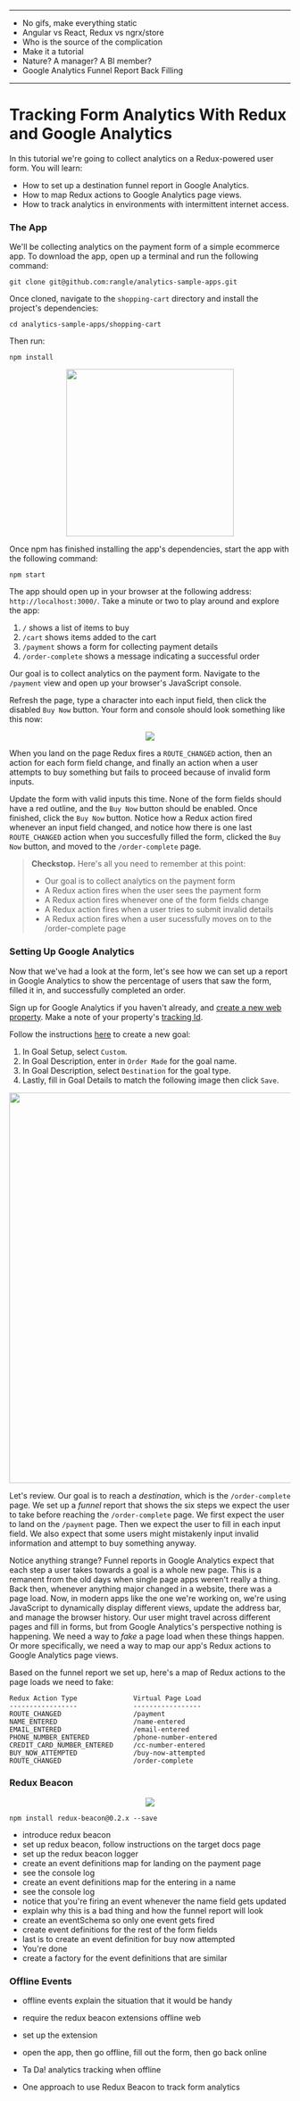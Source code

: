 ----

* No gifs, make everything static
* Angular vs React, Redux vs ngrx/store
* Who is the source of the complication
* Make it a tutorial
* Nature? A manager? A BI member?
* Google Analytics Funnel Report Back Filling

----

# Tracking Form Analytics With Redux and Google Analytics

In this tutorial we're going to collect analytics on a Redux-powered user
form. You will learn:
 - How to set up a destination funnel report in Google Analytics.
 - How to map Redux actions to Google Analytics page views.
 - How to track analytics in environments with intermittent internet access.

### The App

We'll be collecting analytics on the payment form of a simple ecommerce app. To
download the app, open up a terminal and run the following command:

```
git clone git@github.com:rangle/analytics-sample-apps.git
```

Once cloned, navigate to the `shopping-cart` directory and install the project's
dependencies:

```
cd analytics-sample-apps/shopping-cart
```
Then run:
```
npm install
```
<p align="center">
 <img src="http://localhost:6419/one-eternity-later.jpg" width="300">
</p>

Once npm has finished installing the app's dependencies, start the app with the
following command:

```
npm start
```

The app should open up in your browser at the following address:
`http://localhost:3000/`. Take a minute or two to play around and explore the
app:
  1. `/` shows a list of items to buy
  2. `/cart` shows items added to the cart
  3. `/payment` shows a form for collecting payment details
  4. `/order-complete` shows a message indicating a successful order

Our goal is to collect analytics on the payment form. Navigate to the `/payment`
view and open up your browser's JavaScript console.

Refresh the page, type a character into each input field, then click the
disabled `Buy Now` button. Your form and console should look something like
this now:

<p align="center">
 <img src="http://localhost:6419/payment-form-redux-actions.png">
</p>

When you land on the page Redux fires a `ROUTE_CHANGED` action, then an action
for each form field change, and finally an action when a user attempts to
buy something but fails to proceed because of invalid form inputs.

Update the form with valid inputs this time. None of the form fields should have
a red outline, and the `Buy Now` button should be enabled. Once finished, click
the `Buy Now` button. Notice how a Redux action fired whenever an input field
changed, and notice how there is one last `ROUTE_CHANGED` action when you
succesfully filled the form, clicked the `Buy Now` button, and moved to the
`/order-complete` page.

> **Checkstop.**
> Here's all you need to remember at this point:
> * Our goal is to collect analytics on the payment form
> * A Redux action fires when the user sees the payment form
> * A Redux action fires whenever one of the form fields change
> * A Redux action fires when a user tries to submit invalid details
> * A Redux action fires when a user sucessfully moves on to the /order-complete page

### Setting Up Google Analytics

Now that we've had a look at the form, let's see how we can set up a report in
Google Analytics to show the percentage of users that saw the form, filled it
in, and successfully completed an order.

Sign up for Google Analytics if you haven't already, and
[create a new web property](https://support.google.com/analytics/answer/1008015?hl=en).
Make a note of your property's [tracking Id](https://support.google.com/analytics/answer/1008080).

Follow the instructions
[here](https://support.google.com/analytics/answer/1032415?hl=en)
to create a new goal:
  1. In Goal Setup, select `Custom`.
  2. In Goal Description, enter in `Order Made` for the goal name.
  3. In Goal Description, select `Destination` for the goal type.
  4. Lastly, fill in Goal Details to match the following image then click `Save`.

<p align="center">
 <img src="http://localhost:6419/funnel-setup-ga.png" width="700">
</p>

Let's review. Our goal is to reach a _destination_, which is the
`/order-complete` page. We set up a _funnel_ report that shows the six steps we
expect the user to take before reaching the `/order-complete` page. We first
expect the user to land on the `/payment` page. Then we expect the user to fill
in each input field. We also expect that some users might mistakenly input
invalid information and attempt to buy something anyway.

Notice anything strange? Funnel reports in Google Analytics expect that each
step a user takes towards a goal is a whole new page. This is a remanent from
the old days when single page apps weren't really a thing. Back then, whenever
anything major changed in a website, there was a page load. Now, in modern apps
like the one we're working on, we're using JavaScript to dynamically display
different views, update the address bar, and manage the browser history. Our
user might travel across different pages and fill in forms, but from Google
Analytics's perspective nothing is happening. We need a way to _fake_ a page
load when these things happen. Or more specifically, we need a way to map our
app's Redux actions to Google Analytics page views.

Based on the funnel report we set up, here's a map of Redux actions to the page
loads we need to fake:

```
Redux Action Type              Virtual Page Load
-----------------              -----------------
ROUTE_CHANGED                  /payment
NAME_ENTERED                   /name-entered
EMAIL_ENTERED                  /email-entered
PHONE_NUMBER_ENTERED           /phone-number-entered
CREDIT_CARD_NUMBER_ENTERED     /cc-number-entered
BUY_NOW_ATTEMPTED              /buy-now-attempted
ROUTE_CHANGED                  /order-complete
```

### Redux Beacon

<p align="center">
 <img src="http://localhost:6419/superhero-redux-beacon.png">
</p>

```
npm install redux-beacon@0.2.x --save
```


* introduce redux beacon
* set up redux beacon, follow instructions on the target docs page
* set up the redux beacon logger
* create an event definitions map for landing on the payment page
* see the console log
* create an event definitions map for the entering in a name
* see the console log
* notice that you're firing an event whenever the name field gets updated
* explain why this is a bad thing and how the funnel report will look
* create an eventSchema so only one event gets fired
* create event definitions for the rest of the form fields
* last is to create an event definition for buy now attempted
* You're done
* create a factory for the event definitions that are similar

### Offline Events

* offline events explain the situation that it would be handy
* require the redux beacon extensions offline web
* set up the extension
* open the app, then go offline, fill out the form, then go back online
* Ta Da! analytics tracking when offline

* One approach to use Redux Beacon to track form analytics
